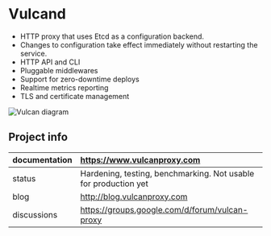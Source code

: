 Vulcand
=======

* HTTP proxy that uses Etcd as a configuration backend.
* Changes to configuration take effect immediately without restarting the service.
* HTTP API and CLI
* Pluggable middlewares
* Support for zero-downtime deploys
* Realtime metrics reporting
* TLS and certificate management

![Vulcan diagram](http://coreos.com/assets/images/media/vulcan-1-upstream.png "Vulcan diagram")

Project info
------------

| documentation | https://www.vulcanproxy.com                                      |
| :------------- |:-----------------------------------------------------------------|
| status        | Hardening, testing, benchmarking. Not usable for production yet |
| blog          | http://blog.vulcanproxy.com                                     |
| discussions   | https://groups.google.com/d/forum/vulcan-proxy                  |
